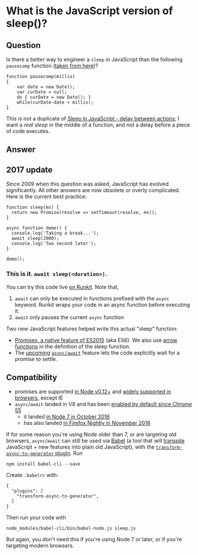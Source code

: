 
# What is the JavaScript version of sleep()?

## Question
        
Is there a better way to engineer a `sleep` in JavaScript than the following `pausecomp` function ([taken from here](http://www.sean.co.uk/a/webdesign/javascriptdelay.shtm))?

    function pausecomp(millis)
    {
        var date = new Date();
        var curDate = null;
        do { curDate = new Date(); }
        while(curDate-date < millis);
    }
    

This is not a duplicate of [Sleep in JavaScript - delay between actions](https://stackoverflow.com/questions/758688/sleep-in-javascript-delay-between-actions); I want a _real sleep_ in the middle of a function, and not a delay before a piece of code executes.

## Answer
        
2017 update
-----------

Since 2009 when this question was asked, JavaScript has evolved significantly. All other answers are now obsolete or overly complicated. Here is the current best practice:

    function sleep(ms) {
      return new Promise(resolve => setTimeout(resolve, ms));
    }
    
    async function demo() {
      console.log('Taking a break...');
      await sleep(2000);
      console.log('Two second later');
    }
    
    demo();

### This is it. `await sleep(<duration>)`.

You can try this code live [on Runkit](https://runkit.com/dandv/57f770a7aed68d0014e7b660). Note that,

1.  `await` can only be executed in functions prefixed with the `async` keyword. Runkit wraps your code in an async function before executing it.
2.  `await` only pauses the current `async` function

Two new JavaScript features helped write this actual "sleep" function:

*   [Promises, a native feature of ES2015](https://ponyfoo.com/articles/es6-promises-in-depth) (aka ES6). We also use [arrow functions](https://developer.mozilla.org/en-US/docs/Web/JavaScript/Reference/Functions/Arrow_functions) in the definition of the sleep function.
*   The [upcoming](https://github.com/tc39/ecmascript-asyncawait) [`async/await`](https://ponyfoo.com/articles/understanding-javascript-async-await) feature lets the code explicitly wait for a promise to settle.

Compatibility
-------------

*   promises are supported [in Node v0.12+](http://node.green/#Promise) and [widely supported in browsers](http://caniuse.com/#feat=promises), except IE
*   `async`/`await` landed in V8 and has been [enabled by default since Chrome 55](https://developers.google.com/web/fundamentals/getting-started/primers/async-functions)
    *   it landed [in Node 7 in October 2016](https://blog.risingstack.com/async-await-node-js-7-nightly/)
    *   has also landed [in Firefox Nightly in November 2016](https://blog.nightly.mozilla.org/2016/11/01/async-await-support-in-firefox/)

If for some reason you're using Node older than 7, or are targeting old browsers, `async`/`await` can still be used via [Babel](https://babeljs.io/) (a tool that will [transpile](https://www.stevefenton.co.uk/2012/11/compiling-vs-transpiling/) JavaScript + new features into plain old JavaScript), with the [`transform-async-to-generator` plugin](https://babeljs.io/docs/plugins/transform-async-to-generator/). Run

    npm install babel-cli --save
    

Create `.babelrc` with:

    {
      "plugins": [
        "transform-async-to-generator",
      ]
    }
    

Then run your code with

    node_modules/babel-cli/bin/babel-node.js sleep.js
    

But again, you don't need this if you're using Node 7 or later, or if you're targeting modern browsers.
